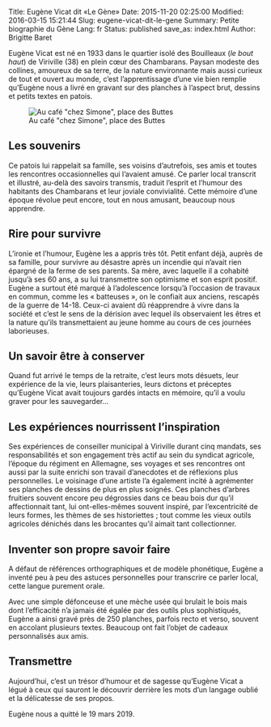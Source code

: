 Title: Eugène Vicat dit «Le Gène»
Date: 2015-11-20 02:25:00
Modified: 2016-03-15 15:21:44
Slug: eugene-vicat-dit-le-gene
Summary: Petite biographie du Gène
Lang: fr
Status: published
save_as: index.html
Author: Brigitte Baret

Eugène Vicat est né en 1933 dans le quartier isolé des Bouilleaux (*le bout haut*) de Viriville (38) en plein cœur des Chambarans.
Paysan modeste des collines, amoureux de sa terre, de la nature environnante mais aussi curieux de tout et ouvert au monde, c’est l’apprentissage d’une vie bien remplie qu’Eugène nous a livré en gravant sur des planches à l’aspect brut, dessins et petits textes en patois.

<figure class="image-block" style="float: center;">
  <img alt="Au café &quot;chez Simone&quot;, place des Buttes" src="{static}/images/eugene_20140501.jpg">
  <figcaption style="max-width: 576px">Au café &quot;chez Simone&quot;, place des Buttes</figcaption>
</figure>

## Les souvenirs
Ce patois lui rappelait sa famille, ses voisins d’autrefois, ses amis et toutes les rencontres occasionnelles qui l’avaient amusé. Ce parler local transcrit et illustré, au-delà des savoirs transmis, traduit l’esprit et l’humour des habitants des Chambarans et leur joviale convivialité. Cette mémoire d’une époque révolue peut encore, tout en nous amusant, beaucoup nous apprendre.

## Rire pour survivre
L’ironie et l’humour, Eugène les a appris très tôt. Petit enfant déjà, auprès de sa famille, pour survivre au désastre après un incendie qui n’avait rien épargné de la ferme de ses parents. Sa mère, avec laquelle il a cohabité jusqu’à ses 60 ans, a su lui transmettre son optimisme et son esprit positif. Eugène a surtout été marqué à l’adolescence lorsqu’à l’occasion de travaux en commun, comme les « batteuses », on le confiait aux anciens, rescapés de la guerre de 14-18. Ceux-ci avaient dû réapprendre à vivre dans la société et c’est le sens de la dérision avec lequel ils observaient les êtres et la nature qu’ils transmettaient au jeune homme au cours de ces journées laborieuses.

## Un savoir être à conserver
Quand fut arrivé le temps de la retraite, c’est leurs mots désuets, leur expérience de la vie, leurs plaisanteries, leurs dictons et préceptes qu’Eugène Vicat avait toujours gardés intacts en mémoire, qu’il a voulu graver pour les sauvegarder...

## Les expériences nourrissent l’inspiration
Ses expériences de conseiller municipal à Viriville durant cinq mandats, ses responsabilités et son engagement très actif au sein du syndicat agricole, l’époque du régiment en Allemagne, ses voyages et ses rencontres ont aussi par la suite enrichi son travail d’anecdotes et de réflexions plus personnelles. Le voisinage d’une artiste l’a également incité à agrémenter ses planches de dessins de plus en plus soignés. Ces planches d’arbres fruitiers souvent encore peu dégrossies dans ce beau bois dur qu’il affectionnait tant, lui ont-elles-mêmes souvent inspiré, par l’excentricité de leurs formes, les thèmes de ses historiettes ; tout comme les vieux outils agricoles dénichés dans les brocantes qu’il aimait tant collectionner.

## Inventer son propre savoir faire
A défaut de références orthographiques et de modèle phonétique, Eugène a inventé peu à peu des astuces personnelles pour transcrire ce parler local, cette langue purement orale.

Avec une simple défonceuse et une mèche usée qui brulait le bois mais dont l’efficacité n’a jamais été égalée par des outils plus sophistiqués, Eugène a ainsi gravé près de 250 planches, parfois recto et verso, souvent en accolant plusieurs textes. Beaucoup ont fait l’objet de cadeaux personnalisés aux amis.

## Transmettre
Aujourd’hui, c’est un trésor d’humour et de sagesse qu’Eugène Vicat a légué à ceux qui sauront le découvrir derrière les mots d’un langage oublié et la délicatesse de ses propos.

Eugène nous a quitté le 19 mars 2019.
